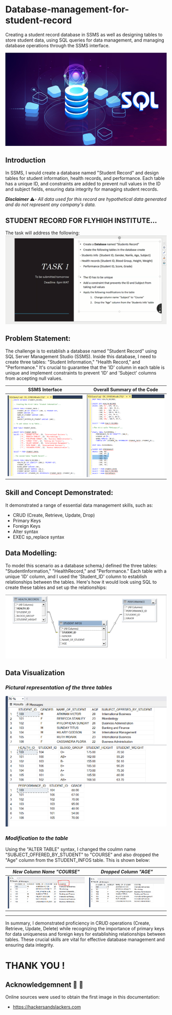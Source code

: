 # Database-management-for-student-record
Creating a student record database in SSMS as well as designing tables to store student data, using SQL queries for data management, and managing database operations through the SSMS interface.

![](SQL.jpg)         

## Introduction
In SSMS, I would create a database named "Student Record" and design tables for student information, health records, and performance. Each table has a unique ID, and constraints are added to prevent null values in the ID and subject fields, ensuring data integrity for managing student records.

_**Disclaimer**_ ⚠️- _All data used for this record are hypothetical data generated and do not represent any company's data._

## STUDENT RECORD FOR FLYHIGH INSTITUTE...
The task will address the following: 
![](Tt.png)
       

## Problem Statement:

The challenge is to establish a database named "Student Record" using SQL Server Management Studio (SSMS). Inside this database, I need to create three tables: "Student Information," "Health Record," and "Performance." It's crucial to guarantee that the 'ID' column in each table is unique and implement constraints to prevent 'ID' and 'Subject' columns from accepting null values.

**SSMS Interface**                              |  **Overall Summary of the Code**             
:----------------------------------------------:|:--------------------------------:
![](Tx1.png)                                    |          ![](Tx2.png)        


## Skill and Concept Demonstrated:

It demonstrated a range of essential data management skills, such as:
- CRUD (Create, Retrieve, Update, Drop)
- Primary Keys
- Foreign Keys
- Alter syntax
- EXEC sp_replace syntax

## Data Modelling:
To model this scenario as a database schema,I defined the three tables: "StudentInformation," "HealthRecord," and "Performance." Each table with a unique 'ID' column, and I used the 'Student_ID' column to establish relationships between the tables. Here's how it would look using SQL to create these tables and set up the relationships:

![](Tx3.png)


## Data Visualization 

### *Pictural representation of the three tables*

![](Tx4.png)

### *Modification to the table*
Using the "ALTER TABLE" syntax, I changed the coulmn name "SUBJECT_OFFERED_BY_STUDENT" to "COURSE" and also dropped the "Age" column from the STUDENT_INFOS table. This is shown below:

*New Column Name "COURSE"*                      |   *Dropped Column "AGE"*                
:----------------------------------------------:|:--------------------------------:
![](Tx5.png)                                    |      ![](Without_AGE.png)                
---
In summary, I demonstrated proficiency in CRUD operations (Create, Retrieve, Update, Delete) while recognizing the importance of primary keys for data uniqueness and foreign keys for establishing relationships between tables. These crucial skills are vital for effective database management and ensuring data integrity.


# THANK YOU !
## Acknowledgemnent 🙏 🙏

Online sources were used to obtain the first  image in this documentation:
- https://hackersandslackers.com



